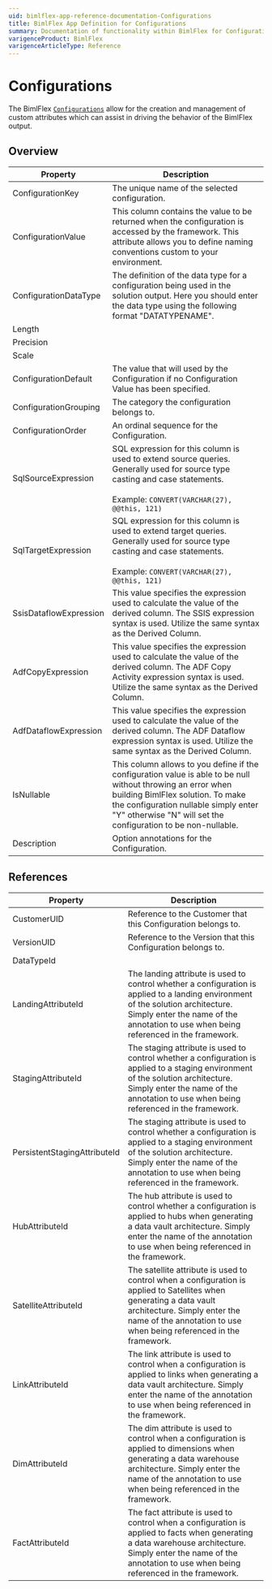 ```yaml
---
uid: bimlflex-app-reference-documentation-Configurations
title: BimlFlex App Definition for Configurations
summary: Documentation of functionality within BimlFlex for Configurations
varigenceProduct: BimlFlex
varigenceArticleType: Reference
---
```


# Configurations

The BimlFlex [`Configurations`](xref:bimlflex-configurations) allow for the creation and management of custom attributes which can assist in driving the behavior of the BimlFlex output.

## Overview
  
| Property | Description |
| --------- | ----------- |
|ConfigurationKey | The unique name of the selected configuration.|
|ConfigurationValue | This column contains the value to be returned when the configuration is accessed by the framework. This attribute allows you to define naming conventions custom to your environment.|
|ConfigurationDataType | The definition of the data type for a configuration being used in the solution output. Here you should enter the data type using the following format "DATATYPENAME".|
|Length | |
|Precision | |
|Scale | |
|ConfigurationDefault | The value that will used by the Configuration if no Configuration Value has been specified.|
|ConfigurationGrouping | The category the configuration belongs to.|
|ConfigurationOrder | An ordinal sequence for the Configuration.|
|SqlSourceExpression | SQL expression for this column is used to extend source queries. Generally used for source type casting and case statements.<br><br>Example: `CONVERT(VARCHAR(27), @@this, 121)`|
|SqlTargetExpression | SQL expression for this column is used to extend target queries. Generally used for source type casting and case statements.<br><br>Example: `CONVERT(VARCHAR(27), @@this, 121)`|
|SsisDataflowExpression | This value specifies the expression used to calculate the value of the derived column. The SSIS expression syntax is used. Utilize the same syntax as the Derived Column.|
|AdfCopyExpression | This value specifies the expression used to calculate the value of the derived column. The ADF Copy Activity expression syntax is used. Utilize the same syntax as the Derived Column.|
|AdfDataflowExpression | This value specifies the expression used to calculate the value of the derived column. The ADF Dataflow expression syntax is used. Utilize the same syntax as the Derived Column.|
|IsNullable | This column allows to you define if the configuration value is able to be null without throwing an error when building BimlFlex solution. To make the configuration nullable simply enter "Y" otherwise "N" will set the configuration to be non-nullable.|
|Description | Option annotations for the Configuration.|

## References
  
| Property | Description |
| --------- | ----------- |
|CustomerUID | Reference to the Customer that this Configuration belongs to.|
|VersionUID | Reference to the Version that this Configuration belongs to.|
|DataTypeId | |
|LandingAttributeId | The landing attribute is used to control whether a configuration is applied to a landing environment of the solution architecture. Simply enter the name of the annotation to use when being referenced in the framework.|
|StagingAttributeId | The staging attribute is used to control whether a configuration is applied to a staging environment of the solution architecture. Simply enter the name of the annotation to use when being referenced in the framework.|
|PersistentStagingAttributeId | The staging attribute is used to control whether a configuration is applied to a staging environment of the solution architecture. Simply enter the name of the annotation to use when being referenced in the framework.|
|HubAttributeId | The hub attribute is used to control whether a configuration is applied to hubs when generating a data vault architecture. Simply enter the name of the annotation to use when being referenced in the framework.|
|SatelliteAttributeId | The satellite attribute is used to control when a configuration is applied to Satellites when generating a data vault architecture. Simply enter the name of the annotation to use when being referenced in the framework.|
|LinkAttributeId | The link attribute is used to control when a configuration is applied to links when generating a data vault architecture. Simply enter the name of the annotation to use when being referenced in the framework.|
|DimAttributeId | The dim attribute is used to control when a configuration is applied to dimensions when generating a data warehouse architecture. Simply enter the name of the annotation to use when being referenced in the framework.|
|FactAttributeId | The fact attribute is used to control when a configuration is applied to facts when generating a data warehouse architecture. Simply enter the name of the annotation to use when being referenced in the framework.|

